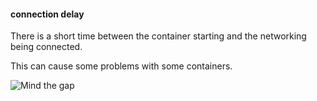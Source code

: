#### connection delay

There is a short time between the container starting and the networking being connected.

This can cause some problems with some containers.

![Mind the gap](slides/images/mindgap.jpg "Mind the gap")